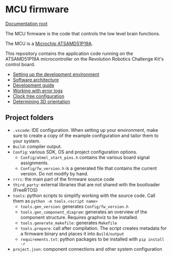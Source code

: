 MCU firmware
============

[Documentation root](../index.md)

The MCU firmware is the code that controls the low level brain functions.

The MCU is a [Microchip ATSAMD51P19A](../assets/SAM-D5x-E5x-Family-Data-Sheet-DS60001507.pdf).

This repository contains the application code running on the ATSAMD51P19A microcontroller on the Revolution Robotics Challenge Kit's control board.

- [Setting up the development environment](setup.md)
- [Software architecture](architecture.md)
- [Development guide](development.md)
- [Working with error logs](error-logs.md)
- [Clock tree configuration](clock-tree.md)
- [Determining 3D orientation](gyro.md)

Project folders
---------------

- `.vscode`: IDE configuration. When setting up your environment, make sure to create a copy of the example configuration and tailor them to your system.
- `Build`: compiler output.
- `Config`: various SDK, OS and project configuration options.
  - `Config/atmel_start_pins.h` contains the various board signal assignments.
  - `Config/fw_version.h` is a generated file that contains the current version. Do not modify by hand.
- `rrrc`: the main part of the firmware source code
- `third_party`: external libraries that are not shared with the bootloader (FreeRTOS)
- `tools`: python scripts to simplify working with the source code. Call them as `python -m tools.<script name>`
  - `tools.gen_version`: generates `Config/fw_version.h`
  - `tools.gen_component_diagram`: generates an overview of the component structure. Requires graphviz to be installed.
  - `tools.generate_makefile`: generates `Makefile`
  - `tools.prepare`: call after compilation. The script creates metadata for a firmware binary and places it into `Build/output`
  - `requirements.txt`: python packages to be installed with `pip install -r`
- `project.json`: component connections and other system configuration
